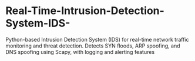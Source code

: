 # Real-Time-Intrusion-Detection-System-IDS-
Python-based Intrusion Detection System (IDS) for real-time network traffic monitoring and threat detection. Detects SYN floods, ARP spoofing, and DNS spoofing using Scapy, with logging and alerting features
